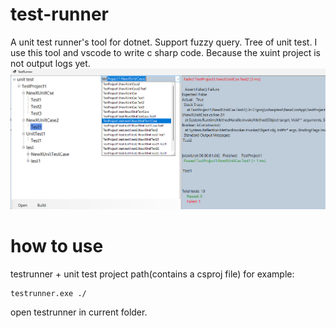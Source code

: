 # test-runner

A unit test runner's tool for dotnet.
Support fuzzy query.
Tree of unit test.
I use this tool and vscode to write c sharp code.​ Because the xuint project is not output logs yet.
![test runner](https://github.com/lucky51/test-runner/blob/master/screenshot/test.png?raw=true)
# how to use
testrunner + unit test project path(contains a csproj file)
for example:
```shell
testrunner.exe ./  
```
open testrunner in current folder.
